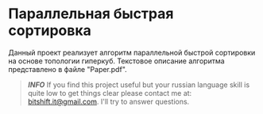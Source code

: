 ﻿# Параллельная быстрая сортировка

Данный проект реализует алгоритм параллельной быстрой сортировки на основе топологии гиперкуб. Текстовое описание
алгоритма представлено в файле "Paper.pdf". 

> _**INFO**_ If you find this project useful but your russian language skill is quite low to get things clear
> please contact me at: bitshift.it@gmail.com. I'll try to answer questions.
